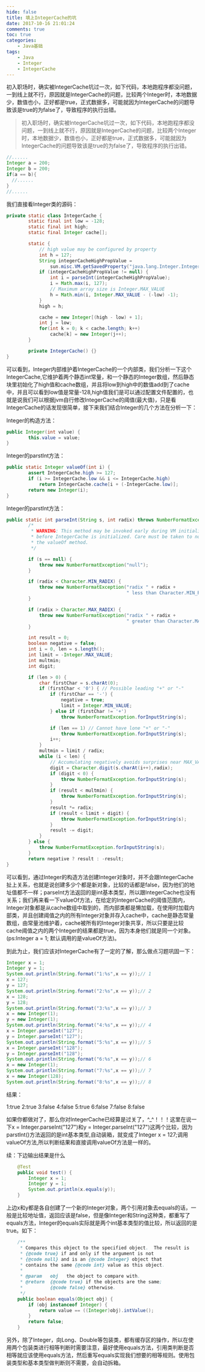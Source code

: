 ```yaml
---
hide: false
title: 填上IntegerCache的坑
date: 2017-10-16 21:01:24
comments: true
toc: true
categories:
    - Java基础
tags: 
    - Java
    - Integer
    - IntegerCache
---
```

初入职场时，确实被IntegerCache坑过一次，如下代码，本地跑程序都没问题，一到线上就不行，原因就是IntegerCache的问题，比较两个Integer时，本地数据少，数值也小，正好都是true，正式数据多，可能就因为IntegerCache的问题导致该是true的为false了，导致程序的执行出错。
<!--more-->
> 初入职场时，确实被IntegerCache坑过一次，如下代码，本地跑程序都没问题，一到线上就不行，原因就是IntegerCache的问题，比较两个Integer时，本地数据少，数值也小，正好都是true，正式数据多，可能就因为IntegerCache的问题导致该是true的为false了，导致程序的执行出错。
  ```java
//......
Integer a = 200;
Integer b = 200;
if(a == b){
    //......
}
//......
  ```

我们直接看Integer类的源码：

```java
private static class IntegerCache {
        static final int low = -128;
        static final int high;
        static final Integer cache[];

        static {
            // high value may be configured by property
            int h = 127;
            String integerCacheHighPropValue =
                sun.misc.VM.getSavedProperty("java.lang.Integer.IntegerCache.high");
            if (integerCacheHighPropValue != null) {
                int i = parseInt(integerCacheHighPropValue);
                i = Math.max(i, 127);
                // Maximum array size is Integer.MAX_VALUE
                h = Math.min(i, Integer.MAX_VALUE - (-low) -1);
            }
            high = h;

            cache = new Integer[(high - low) + 1];
            int j = low;
            for(int k = 0; k < cache.length; k++)
                cache[k] = new Integer(j++);
        }

        private IntegerCache() {}
}
```

可以看到，Integer内部维护着IntegerCache的一个内部类，我们分析一下这个IntegerCache,它维护着两个静态int常量，和一个静态的Integer数组，然后静态块里初始化了high值和cache数组，并且将low到high中的数值add到了cache中，并且可以看到low值是常量-128,high值我们是可以通过配置文件配置的，也就是说我们可以根据jvm自行修改IntegerCache的阈值(最大值)，只是看IntegerCache的话发现很简单，接下来我们结合Integer的几个方法在分析一下：

Integer的构造方法：

```java
public Integer(int value) {
        this.value = value;
}
```

Integer的parstInt方法：

```java
public static Integer valueOf(int i) {
        assert IntegerCache.high >= 127;
        if (i >= IntegerCache.low && i <= IntegerCache.high)
            return IntegerCache.cache[i + (-IntegerCache.low)];
        return new Integer(i);
}
```

Integer的parstInt方法：

```java
public static int parseInt(String s, int radix) throws NumberFormatException {
        /*
         * WARNING: This method may be invoked early during VM initialization
         * before IntegerCache is initialized. Care must be taken to not use
         * the valueOf method.
         */

        if (s == null) {
            throw new NumberFormatException("null");
        }

        if (radix < Character.MIN_RADIX) {
            throw new NumberFormatException("radix " + radix +
                                            " less than Character.MIN_RADIX");
        }

        if (radix > Character.MAX_RADIX) {
            throw new NumberFormatException("radix " + radix +
                                            " greater than Character.MAX_RADIX");
        }

        int result = 0;
        boolean negative = false;
        int i = 0, len = s.length();
        int limit = -Integer.MAX_VALUE;
        int multmin;
        int digit;

        if (len > 0) {
            char firstChar = s.charAt(0);
            if (firstChar < '0') { // Possible leading "+" or "-"
                if (firstChar == '-') {
                    negative = true;
                    limit = Integer.MIN_VALUE;
                } else if (firstChar != '+')
                    throw NumberFormatException.forInputString(s);

                if (len == 1) // Cannot have lone "+" or "-"
                    throw NumberFormatException.forInputString(s);
                i++;
            }
            multmin = limit / radix;
            while (i < len) {
                // Accumulating negatively avoids surprises near MAX_VALUE
                digit = Character.digit(s.charAt(i++),radix);
                if (digit < 0) {
                    throw NumberFormatException.forInputString(s);
                }
                if (result < multmin) {
                    throw NumberFormatException.forInputString(s);
                }
                result *= radix;
                if (result < limit + digit) {
                    throw NumberFormatException.forInputString(s);
                }
                result -= digit;
            }
        } else {
            throw NumberFormatException.forInputString(s);
        }
        return negative ? result : -result;
}
```

可以看到，通过Integer的构造方法创建Integer对象时，并不会跟IntegerCache扯上关系，也就是说创建多少个都是新对象，比较的话都是false，因为他们的地址值都不一样；parseInt方法返回的是int基本类型，所以跟IntegerCache也没有关系；我们再来看一下valueOf方法，在给定的IntegerCache的阈值范围内，Integer对象都是从cache数组中取到的，而内部类都是懒加载，在使用时加载内部类，并且创建阈值之内的所有Integer对象并存入cache中，cache是静态常量数组，由常量池维护着，cache被所有的Integer对象共享，所以只要是比较cache阈值之内的两个Integer的结果都是true，因为本身他们就是同一个对象。(ps:Integer a = 1; 默认调用的是valueOf方法)。

到此为止，我们应该对IntegerCache有了一定的了解，那么做点习题巩固一下：

```java
Integer x = 1;
Integer y = 1;
System.out.println(String.format("1:%s",x == y));// 1
x = 127;
y = 127;
System.out.println(String.format("2:%s",x == y));// 2
x = 128;
y = 128;
System.out.println(String.format("3:%s",x == y));// 3
x = new Integer(1);
y = new Integer(1);
System.out.println(String.format("4:%s",x == y));// 4
x = Integer.parseInt("127");
y = Integer.parseInt("127");
System.out.println(String.format("5:%s",x == y));// 5
x = Integer.parseInt("128");
y = Integer.parseInt("128");
System.out.println(String.format("6:%s",x == y));// 6
x = new Integer(1);
System.out.println(String.format("7:%s",x == y));// 7
x = new Integer(128);
System.out.println(String.format("8:%s",x == y));// 8
```

结果：

1:true
 2:true
 3:false
 4:false
 5:true
 6:false
 7:false
 8:false

如果你都做对了，那么你对IntegerCache已经算是过关了，^_^！！！这里在说一下x = Integer.parseInt("127")和y = Integer.parseInt("127")这两个比较，因为parstInt()方法返回的是int基本类型,自动装箱，就变成了Integer x = 127;调用valueOf方法,所以判断结果和直接调用valueOf方法是一样的。

续：下边输出结果是什么

```java
    @Test
    public void test() {
        Integer x = 1;
        Integer y = 1;
        System.out.println(x.equals(y));
    }
```

上边x和y都是各自创建了一个新的Integer对象，两个引用对象去equals的话，一般是比较地址值，返回应该是false，但是像Integer和String这种类，都重写了equals方法，Integer的equals实际就是两个int基本类型的值比较，所以返回的是true。如下：

```java
    /**
     * Compares this object to the specified object.  The result is
     * {@code true} if and only if the argument is not
     * {@code null} and is an {@code Integer} object that
     * contains the same {@code int} value as this object.
     *
     * @param   obj   the object to compare with.
     * @return  {@code true} if the objects are the same;
     *          {@code false} otherwise.
     */
    public boolean equals(Object obj) {
        if (obj instanceof Integer) {
            return value == ((Integer)obj).intValue();
        }
        return false;
    }
```

另外，除了Integer，向Long、Double等包装类，都有缓存区的操作，所以在使用两个包装类进行相等判断时需要注意，最好使用equals方法，引用类判断是否相等就应该使用equals方法，然后重写equals实现我们想要的相等规则。使用包装类型和基本类型做判断则不需要，会自动拆箱。

